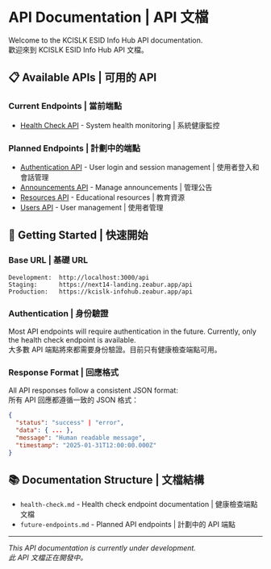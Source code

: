 # API Documentation | API 文檔

Welcome to the KCISLK ESID Info Hub API documentation.  
歡迎來到 KCISLK ESID Info Hub API 文檔。

## 📋 Available APIs | 可用的 API

### Current Endpoints | 當前端點
- [Health Check API](./health-check.md) - System health monitoring | 系統健康監控

### Planned Endpoints | 計劃中的端點
- [Authentication API](./future-endpoints.md#authentication) - User login and session management | 使用者登入和會話管理
- [Announcements API](./future-endpoints.md#announcements) - Manage announcements | 管理公告
- [Resources API](./future-endpoints.md#resources) - Educational resources | 教育資源
- [Users API](./future-endpoints.md#users) - User management | 使用者管理

## 🚀 Getting Started | 快速開始

### Base URL | 基礎 URL
```
Development:  http://localhost:3000/api
Staging:      https://next14-landing.zeabur.app/api
Production:   https://kcislk-infohub.zeabur.app/api
```

### Authentication | 身份驗證
Most API endpoints will require authentication in the future. Currently, only the health check endpoint is available.  
大多數 API 端點將來都需要身份驗證。目前只有健康檢查端點可用。

### Response Format | 回應格式
All API responses follow a consistent JSON format:  
所有 API 回應都遵循一致的 JSON 格式：

```json
{
  "status": "success" | "error",
  "data": { ... },
  "message": "Human readable message",
  "timestamp": "2025-01-31T12:00:00.000Z"
}
```

## 📚 Documentation Structure | 文檔結構

- `health-check.md` - Health check endpoint documentation | 健康檢查端點文檔
- `future-endpoints.md` - Planned API endpoints | 計劃中的 API 端點

---

*This API documentation is currently under development.*  
*此 API 文檔正在開發中。*